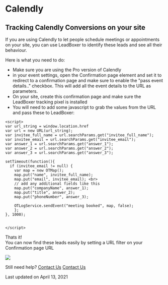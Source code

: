 # Calendly

## Tracking Calendly Conversions on your site

If you are using Calendly to let people schedule meetings or appointments on your site, you can use LeadBoxer to identify these leads and see all their behaviour.

Here is what you need to do:

* Make sure you are using the Pro version of Calendly
* in your event settings, open the Confirmation page element and set it to redirect to a confirmation page and make sure to enable the "pass event details.." checkbox. This will add all the event details to the URL as parameters.
* On your site, create this confirmation page and make sure the LeadBoxer tracking pixel is installed
* You will need to add some javascript to grab the values from the URL and pass these to LeadBoxer:

```
<script>
var url_string = window.location.href
var url = new URL(url_string);
var invitee_full_name = url.searchParams.get("invitee_full_name");
var invitee_email = url.searchParams.get("invitee_email");
var answer_1 = url.searchParams.get("answer_1");
var answer_2 = url.searchParams.get("answer_2");
var answer_3 = url.searchParams.get("answer_3");
  
setTimeout(function(){ 
  if (invitee_email != null) {
	var map = new OTMap();    
	map.put("name", invitee_full_name);    
	map.put("email", invitee_email); <br>
	// add any additional fields like this
	map.put("companyName", answer_1); 
	map.put("title", answer_2);
	map.put("phoneNumber", answer_3);
	  
	OTLogService.sendEvent("meeting booked", map, false); 
	};
}, 1000);  


</script>
```

Thats it! \
You can now find these leads easily by setting a URL filter on your Confirmation page URL

![](https://d33v4339jhl8k0.cloudfront.net/docs/assets/565e1cb7c697915b26a5c214/images/5fc274364cedfd00165b4b97/file-fP060YlZn6.png)

Still need help? [Contact Us](broken-reference) [Contact Us](broken-reference)

Last updated on April 13, 2021
